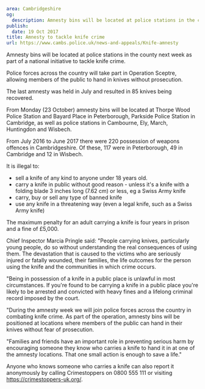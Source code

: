 ```yaml
area: Cambridgeshire
og:
  description: Amnesty bins will be located at police stations in the county next week as part of a national initiative to tackle knife crime.
publish:
  date: 19 Oct 2017
title: Amnesty to tackle knife crime
url: https://www.cambs.police.uk/news-and-appeals/Knife-amnesty
```

Amnesty bins will be located at police stations in the county next week as part of a national initiative to tackle knife crime.

Police forces across the country will take part in Operation Sceptre, allowing members of the public to hand in knives without prosecution.

The last amnesty was held in July and resulted in 85 knives being recovered.

From Monday (23 October) amnesty bins will be located at Thorpe Wood Police Station and Bayard Place in Peterborough, Parkside Police Station in Cambridge, as well as police stations in Cambourne, Ely, March, Huntingdon and Wisbech.

From July 2016 to June 2017 there were 220 possession of weapons offences in Cambridgeshire. Of these, 117 were in Peterborough, 49 in Cambridge and 12 in Wisbech.

It is illegal to:

 * sell a knife of any kind to anyone under 18 years old.
 * carry a knife in public without good reason - unless it's a knife with a folding blade 3 inches long (7.62 cm) or less, eg a Swiss Army knife
 * carry, buy or sell any type of banned knife
 * use any knife in a threatening way (even a legal knife, such as a Swiss Army knife)

The maximum penalty for an adult carrying a knife is four years in prison and a fine of £5,000.

Chief Inspector Marcia Pringle said: "People carrying knives, particularly young people, do so without understanding the real consequences of using them. The devastation that is caused to the victims who are seriously injured or fatally wounded, their families, the life outcomes for the person using the knife and the communities in which crime occurs.

"Being in possession of a knife in a public place is unlawful in most circumstances. If you're found to be carrying a knife in a public place you're likely to be arrested and convicted with heavy fines and a lifelong criminal record imposed by the court.

"During the amnesty week we will join police forces across the country in combating knife crime. As part of the operation, amnesty bins will be positioned at locations where members of the public can hand in their knives without fear of prosecution.

"Families and friends have an important role in preventing serious harm by encouraging someone they know who carries a knife to hand it in at one of the amnesty locations. That one small action is enough to save a life."

Anyone who knows someone who carries a knife can also report it anonymously by calling Crimestoppers on 0800 555 111 or visiting https://crimestoppers-uk.org/.
